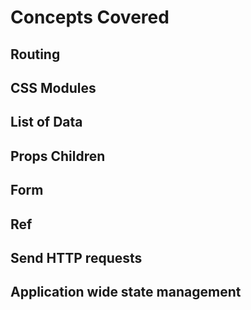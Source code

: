 # Concepts Covered

## Routing
## CSS Modules
## List of Data
## Props Children
## Form
## Ref
## Send HTTP requests
## Application wide state management